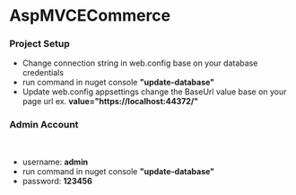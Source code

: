 # AspMVCECommerce
<h3>Project Setup</h3>
<ul>
  <li>Change connection string in web.config base on your database credentials</li>
<li>run command in nuget console <b>"update-database"</b></li>
<li>Update web.config appsettings change the BaseUrl value base on your page url ex. <b>value="https://localhost:44372/"</b></li>
</ul>

<h3>Admin Account</h3><br/>
<ul>
<li>username: <b>admin</b></li>
<li>run command in nuget console <b>"update-database"</b></li>
<li>password: <b>123456</b></li>
</ul>


